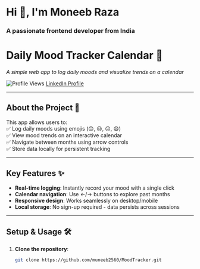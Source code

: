 Hi 👋, I'm Moneeb Raza
======================

### A passionate frontend developer from India

# Daily Mood Tracker Calendar 🌟  
*A simple web app to log daily moods and visualize trends on a calendar*  

![Profile Views](https://komarev.com/ghpvc/?username=muneeb2560&label=Profile%20views&color=0e75b6&style=flat "Profile Views")
[LinkedIn Profile](https://www.linkedin.com/in/moneebraza/)

---

## About the Project 🚀 
This app allows users to:  
✅ Log daily moods using emojis (😊, 😢, 😐, 😄)  
✅ View mood trends on an interactive calendar  
✅ Navigate between months using arrow controls  
✅ Store data locally for persistent tracking  

---

## Key Features ✨ 
- **Real-time logging**: Instantly record your mood with a single click  
- **Calendar navigation**: Use ←/→ buttons to explore past months  
- **Responsive design**: Works seamlessly on desktop/mobile  
- **Local storage**: No sign-up required - data persists across sessions  

---

## Setup & Usage 🛠️
1. **Clone the repository**:  
   ```bash  
   git clone https://github.com/muneeb2560/MoodTracker.git  
